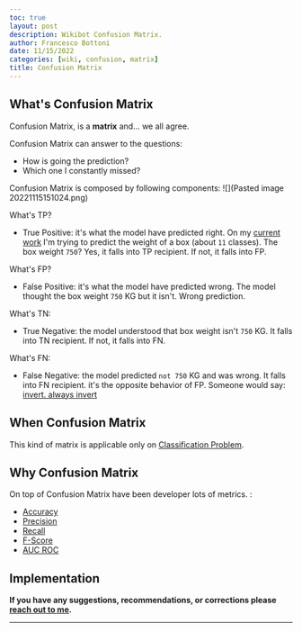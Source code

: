 ```yaml
---
toc: true
layout: post
description: Wikibot Confusion Matrix.
author: Francesco Bottoni
date: 11/15/2022
categories: [wiki, confusion, matrix]
title: Confusion Matrix
---
```


## What's Confusion Matrix

Confusion Matrix, is a **matrix** and... we all agree.

Confusion Matrix can answer to the questions: 
- How is going the prediction? 
- Which one I constantly missed?

Confusion Matrix is composed by following components:
![](Pasted image 20221115151024.png)

What's TP? 
- True Positive: it's what the model have predicted right. On my [current work](aluminium-scraps-box-weight-random-forest-post.html) I'm trying to predict the weight of a box (about `11` classes). The box weight `750`? Yes, it falls into TP recipient. If not, it falls into FP.

What's FP?
- False Positive:  it's what the model have predicted wrong. The model thought the box weight ``750`` KG but it isn't. Wrong prediction.

What's TN:
- True Negative: the model understood that box weight isn't `750` KG. It falls into TN recipient. If not, it falls into FN.

What's FN:
- False Negative: the model predicted `not 750` KG and was wrong. It falls into FN recipient. it's the opposite behavior of FP. Someone would say: [invert. always invert](https://jamesclear.com/inversion)

## When Confusion Matrix

This kind of matrix is applicable only on [Classification Problem]().

## Why Confusion Matrix

On top of Confusion Matrix have been developer lots of metrics. :
- [Accuracy]()
- [Precision]()
- [Recall]()
- [F-Score]()
- [AUC ROC]()

## Implementation




**If you have any suggestions, recommendations, or corrections please [reach out to me](https://twitter.com/bot_fra).**

---

